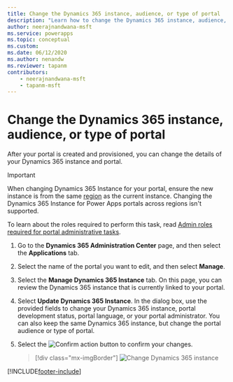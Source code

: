 ```yaml
---
title: Change the Dynamics 365 instance, audience, or type of portal
description: "Learn how to change the Dynamics 365 instance, audience, or type of a portal."
author: neerajnandwana-msft
ms.service: powerapps
ms.topic: conceptual
ms.custom: 
ms.date: 06/12/2020
ms.author: nenandw
ms.reviewer: tapanm
contributors:
    - neerajnandwana-msft
    - tapanm-msft
---
```

 
# Change the Dynamics 365 instance, audience, or type of portal

After your portal is created and provisioned, you can change the details of your Dynamics 365 instance and portal.

> [!IMPORTANT]
> When changing Dynamics 365 Instance for your portal, ensure the new instance is from the same [region](/power-platform/admin/regions-overview) as the current instance. Changing the Dynamics 365 Instance for Power Apps portals across regions isn't supported.

To learn about the roles required to perform this task, read [Admin roles required for portal administrative tasks](portal-admin-roles.md).

1. Go to the **Dynamics 365 Administration Center** page, and then select the **Applications** tab.

2. Select the name of the portal you want to edit, and then select **Manage**.

3. Select the **Manage Dynamics 365 Instance** tab. On this page, you can review the Dynamics 365 instance that is currently linked to your portal.

4. Select **Update Dynamics 365 Instance**. In the dialog box, use the provided fields to change your Dynamics 365 instance, portal development status, portal language, or your portal administrator. You can also keep the same Dynamics 365 instance, but change the portal audience or type of portal.

5. Select the ![Confirm action](../media/confirm-action-icon.png "Confirm action") button to confirm your changes.  

   > [!div class="mx-imgBorder"]
   > ![Change Dynamics 365 instance](../media/change-dynamics-365-instance.png "Change Dynamics 365 instance")  


[!INCLUDE[footer-include](../../../includes/footer-banner.md)]